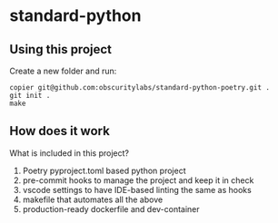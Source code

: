# standard-python

## Using this project

Create a new folder and run:

```shell
copier git@github.com:obscuritylabs/standard-python-poetry.git .
git init .
make
```

## How does it work

What is included in this project?

1. Poetry pyproject.toml based python project
2. pre-commit hooks to manage the project and keep it in check
3. vscode settings to have IDE-based linting the same as hooks
4. makefile that automates all the above
5. production-ready dockerfile and dev-container

